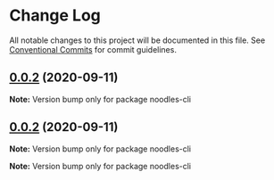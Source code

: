 # Change Log

All notable changes to this project will be documented in this file.
See [Conventional Commits](https://conventionalcommits.org) for commit guidelines.

## [0.0.2](https://github.com/geallenboy/noodles/compare/noodles-cli@0.0.4...noodles-cli@0.0.2) (2020-09-11)

**Note:** Version bump only for package noodles-cli





## [0.0.2](https://github.com/geallenboy/noodles/compare/noodles-cli@0.0.4...noodles-cli@0.0.2) (2020-09-11)

**Note:** Version bump only for package noodles-cli






**Note:** Version bump only for package noodles-cli
